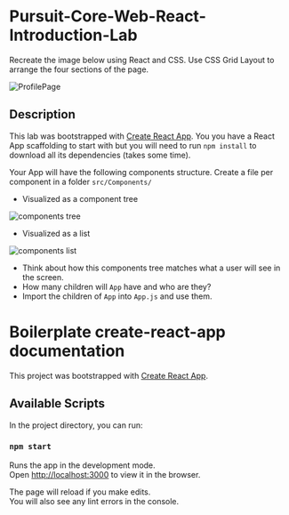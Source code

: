 # Pursuit-Core-Web-React-Introduction-Lab


Recreate the image below using React and CSS. Use CSS Grid Layout to arrange the four sections of the page.

![ProfilePage](./ProfilePage.png)

## Description

This lab was bootstrapped with [Create React App](https://github.com/facebook/create-react-app). You you have a React App scaffolding to start with but you will need to run `npm install` to download all its dependencies (takes some time).

Your App will have the following components structure. Create a file per component in a folder `src/Components/`

* Visualized as a component tree

![components tree](./component_tree.png)

* Visualized as a list

![components list](./components.png)


* Think about how this components tree matches what a user will see in the screen.
* How many children will `App` have and who are they?
* Import the children of `App` into `App.js` and use them.

# Boilerplate create-react-app documentation

This project was bootstrapped with [Create React App](https://github.com/facebook/create-react-app).

## Available Scripts

In the project directory, you can run:

### `npm start`

Runs the app in the development mode.<br />
Open [http://localhost:3000](http://localhost:3000) to view it in the browser.

The page will reload if you make edits.<br />
You will also see any lint errors in the console.

